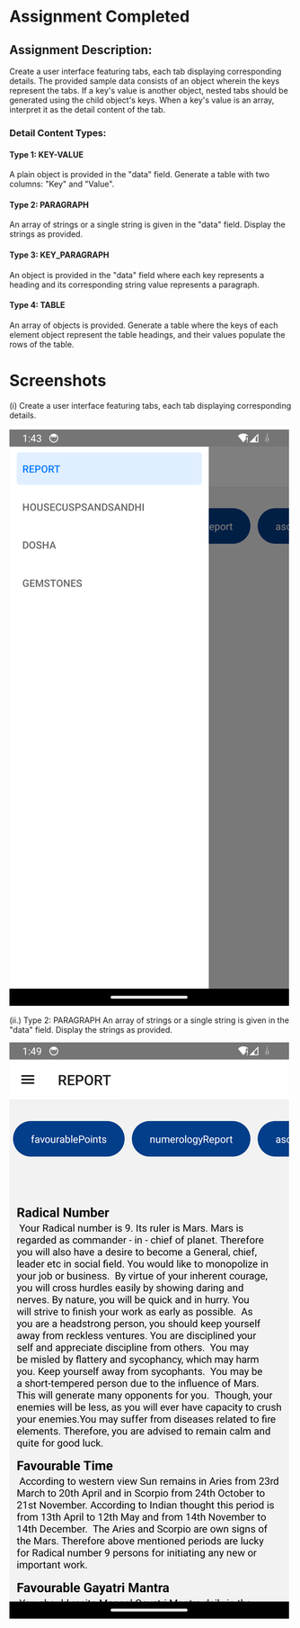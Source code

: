 
# Assignment Completed

## Assignment Description:

Create a user interface featuring tabs, each tab displaying corresponding details. The provided sample data consists of an object wherein the keys represent the tabs. If a key's value is another object, nested tabs should be generated using the child object's keys. When a key's value is an array, interpret it as the detail content of the tab.

### Detail Content Types:

#### Type 1: KEY-VALUE
A plain object is provided in the "data" field.
Generate a table with two columns: "Key" and "Value".<br>
 #### Type 2: PARAGRAPH
An array of strings or a single string is given in the "data" field.
Display the strings as provided.<br>
#### Type 3: KEY_PARAGRAPH
An object is provided in the "data" field where each key represents a heading and its corresponding string value represents a paragraph.<br>
#### Type 4: TABLE
An array of objects is provided.
Generate a table where the keys of each element object represent the table headings, and their values populate the rows of the table.

# Screenshots
(i) Create a user interface featuring tabs, each tab displaying corresponding details.<br><br>
![alt text](./assets/Image/Screenshot_01.png)

(ii.) Type 2: PARAGRAPH
An array of strings or a single string is given in the "data" field.
Display the strings as provided.

![alt text](./assets/Image/Screenshot_02.png)




